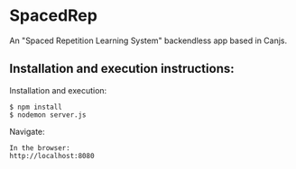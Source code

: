 SpacedRep
===============

An "Spaced Repetition Learning System" backendless app based in Canjs.

Installation and execution instructions:
------------------------------------------
Installation and execution:

    $ npm install
    $ nodemon server.js

Navigate:

    In the browser: 
    http://localhost:8080
